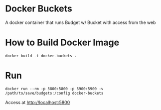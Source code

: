 # Docker Buckets
A docker container that runs Budget w/ Bucket with access from the web

# How to Build Docker Image
`docker build -t docker-buckets .`

# Run
`docker run --rm -p 5800:5800 -p 5900:5900 -v /path/to/save/budgets:/config docker-buckets`

Access at [http://localhost:5800](http://localhost:5800)
